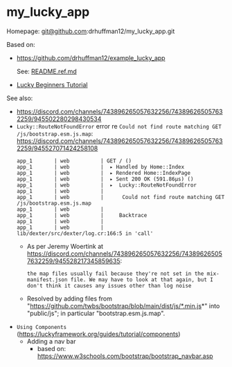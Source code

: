 # my_lucky_app

Homepage: git@github.com:drhuffman12/my_lucky_app.git

Based on:
* https://github.com/drhuffman12/example_lucky_app
  
  See: [README.ref.md](README.ref.md])
* [Lucky Beginners Tutorial](https://luckyframework.org/guides/tutorial/overview)

See also:
* https://discord.com/channels/743896265057632256/743896265057632259/945502280298430534
* `Lucky::RouteNotFoundError` error re `Could not find route matching GET /js/bootstrap.esm.js.map`: https://discord.com/channels/743896265057632256/743896265057632259/945527071424258108
  ```
  app_1       | web          | GET / ()
  app_1       | web          |  ▸ Handled by Home::Index
  app_1       | web          |  ▸ Rendered Home::IndexPage
  app_1       | web          |  ▸ Sent 200 OK (591.86µs) ()
  app_1       | web          |  ▸  Lucky::RouteNotFoundError 
  app_1       | web          | 
  app_1       | web          |      Could not find route matching GET /js/bootstrap.esm.js.map
  app_1       | web          | 
  app_1       | web          |     Backtrace 
  app_1       | web          | 
  app_1       | web          |      lib/dexter/src/dexter/log.cr:166:5 in 'call'
  ```
  * As per Jeremy Woertink at https://discord.com/channels/743896265057632256/743896265057632259/945528217345859635:

        the map files usually fail because they're not set in the mix-manifest.json file. We may have to look at that again, but I don't think it causes any issues other than log noise
  * Resolved by adding files from "https://github.com/twbs/bootstrap/blob/main/dist/js/*.min.js*" into "public/js";
    in particular "bootstrap.esm.js.map".
* `Using Components` (https://luckyframework.org/guides/tutorial/components)
  * Adding a nav bar
    * based on: https://www.w3schools.com/bootstrap/bootstrap_navbar.asp